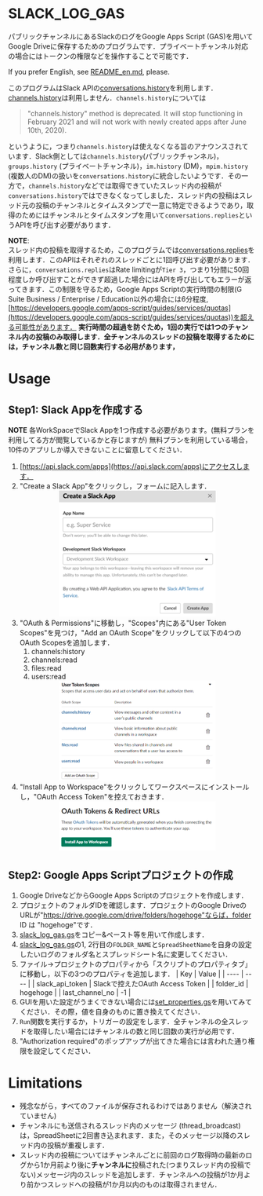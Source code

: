 # SLACK_LOG_GAS

パブリックチャンネルにあるSlackのログをGoogle Apps Script (GAS)を用いてGoogle Driveに保存するためのプログラムです．プライベートチャンネル対応の場合にはトークンの権限などを操作することで可能です．

If you prefer English, see [README_en.md](README_en.md), please.

このプログラムはSlack APIの[conversations.history](https://api.slack.com/methods/conversations.history)を利用します．[channels.history](https://api.slack.com/methods/channels.history)は利用しません．`channels.history`については
> "channels.history" method is deprecated. It will stop functioning in February 2021 and will not work with newly created apps after June 10th, 2020).

というように，つまり`channels.history`は使えなくなる旨のアナウンスされています．Slack側としては`channels.history`(パブリックチャンネル)，`groups.history` (プライベートチャンネル)，`im.history` (DM)，`mpim.history` (複数人のDM)の扱いを`conversations.history`に統合したいようです．その一方で，`channels.history`などでは取得できていたスレッド内の投稿が`conversations.history`ではできなくなってしました．スレッド内の投稿はスレッド元の投稿のチャンネルとタイムスタンプで一意に特定できるようであり，取得のためにはチャンネルとタイムスタンプを用いて`conversations.replies`というAPIを呼び出す必要があります．

**NOTE**:  
スレッド内の投稿を取得するため，このプログラムでは[conversations.replies](https://api.slack.com/methods/conversations.replies)を利用します．このAPIはそれぞれのスレッドごとに1回呼び出す必要があります．さらに，`conversations.replies`はRate limitingが`Tier 3`，つまり1分間に50回程度しか呼び出すことができず超過した場合にはAPIを呼び出してもエラーが返ってきます．この制限を守るため，Google Apps Scriptの実行時間の制限(G Suite Business / Enterprise / Education以外の場合には6分程度, [https://developers.google.com/apps-script/guides/services/quotas](https://developers.google.com/apps-script/guides/services/quotas))を超える可能性があります．
**実行時間の超過を防ぐため，1回の実行では1つのチャンネル内の投稿のみ取得します．全チャンネルのスレッドの投稿を取得するためには，チャンネル数と同じ回数実行する必用があります，**

# Usage
## Step1: Slack Appを作成する
**NOTE**
各WorkSpaceでSlack Appを1つ作成する必要があります。(無料プランを利用してる方が閲覧しているかと存じますが) 無料プランを利用している場合，10件のアプリしか導入できないことに留意してください．

1. [https://api.slack.com/apps](https://api.slack.com/apps)にアクセスします．
1. "Create a Slack App"をクリックし，フォームに記入します．
    <div align="center">
    <img src="img/Create_a_Slack_App.PNG" width="320" alt="Create a Slack App">
    </div>
1. "OAuth & Permissions"に移動し，"Scopes"内にある"User Token Scopes"を見つけ，"Add an OAuth Scope"をクリックして以下の4つのOAuth Scopesを追加します．
    1. channels:history
    1. channels:read
    1. files:read
    1. users:read
    <div align="center">
    <img src="img/User_Token_Scopes.PNG" width="320" alt="Create a Slack App">
    </div>
1. "Install App to Workspace"をクリックしてワークスペースにインストールし，"OAuth Access Token"を控えておきます．
    <div align="center">
    <img src="img/OAuth_Tokens_and_Redirect_URLs.PNG" width="320" alt="Create a Slack App">
    </div>


## Step2: Google Apps Scriptプロジェクトの作成
1. Google DriveなどからGoogle Apps Scriptのプロジェクトを作成します．
2. プロジェクトのフォルダIDを確認します．プロジェクトのGoogle DriveのURLが"https://drive.google.com/drive/folders/hogehoge"ならば，folder ID は "hogehoge"です．
1. [slack_log_gas.gs](slack_log_gas.gs)をコピー&ペースト等を用いて作成します．
1. [slack_log_gas.gs](slack_log_gas.gs)の1, 2行目の`FOLDER_NAME`と`SpreadSheetName`を自身の設定したいログのフォルダ名とスプレッドシート名に変更してください．
1. ファイル->プロジェクトのプロパティから「スクリプトのプロパティタブ」に移動し，以下の3つのプロパティを追加します．
    |  Key  |  Value  |
    | ---- | ---- |
    |  slack_api_token  |  Slackで控えたOAuth Access Token |
    |  folder_id  |  hogehoge  |
    | last_channel_no | -1 |
1. GUIを用いた設定がうまくできない場合には[set_properties.gs](set_properties.gs)を用いてみてください．その際，値を自身のものに置き換えてください．
1. `Run`関数を実行するか，トリガーの設定をします．全チャンネルの全スレッドを取得したい場合にはチャンネルの数と同じ回数の実行が必用です．
1. "Authorization required"のポップアップが出てきた場合には言われた通り権限を設定してください．


# Limitations
- 残念ながら，すべてのファイルが保存されるわけではありません（解決されていません)
- チャンネルにも送信されるスレッド内のメッセージ (thread_broadcast) は，SpreadSheetに2回書き込まれます．また，そのメッセージ以降のスレッド内の投稿が重複します．
- スレッド内の投稿についてはチャンネルごとに前回のログ取得時の最新のログから1か月前より後に**チャンネルに**投稿された(つまりスレッド内の投稿でない)メッセージ内のスレッドを追加します．チャンネルへの投稿が1か月より前かつスレッドへの投稿が1か月以内のものは取得されません．
